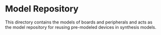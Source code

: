 # Model Repository

This directory contains the models of boards and peripherals and acts as the
model repository for reusing pre-modeled devices in synthesis models.
